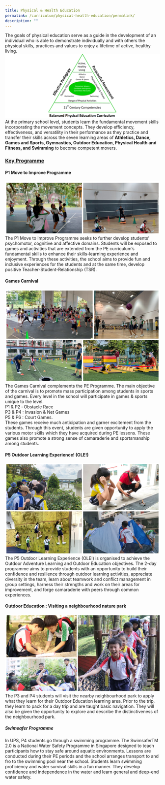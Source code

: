 ```yaml
---
title: Physical & Health Education
permalink: /curriculum/physical-health-education/permalink/
description: ""
---
```

The goals of physical education serve as a guide in the development of an individual who is able to demonstrate individually and with others the physical skills, practices and values to enjoy a lifetime of active, healthy living.
![](/images/Curriculum/2023/PE/Phe01.png)
At the primary school level, students learn the fundamental movement skills incorporating the movement concepts. They develop efficiency, effectiveness, and versatility in their performance as they practice and transfer their skills across the seven learning areas of **Athletics, Dance, Games and Sports, Gymnastics, Outdoor Education, Physical Health and Fitness, and Swimming** to become competent movers.

### **<u>Key Programme</u>**
#### **P1 Move to Improve Programme**
![](/images/Curriculum/2023/PE/Phe02.jpg)
The P1 Move to Improve Programme seeks to further develop students’ psychomotor, cognitive and affective domains. Students will be exposed to games and activities that are extended from the PE curriculum’s fundamental skills to enhance their skills-learning experience and enjoyment. Through these activities, the school aims to provide fun and inclusive experiences for the students and at the same time, develop positive Teacher-Student-Relationship (TSR).

#### **Games Carnival**
![](/images/Curriculum/2023/PE/Phe03.jpg)
The Games Carnival complements the PE Programme. The main objective of the carnival is to promote mass participation among students in sports and games. Every level in the school will participate in games & sports unique to the level. 
<br>P1 & P2 : Obstacle Race
<br>P3 & P4 : Invasion & Net Games 
<br>P5 & P6 : Court Games. 
<br>These games receive much anticipation and garner excitement from the students. Through this event, students are given opportunity to apply the various motor skills which they have acquired during PE lessons. These games also promote a strong sense of camaraderie and sportsmanship among students.

#### **P5 Outdoor Learning Experience! (OLE!)**
![](/images/Curriculum/2023/PE/Phe04.jpg)
The P5 Outdoor Learning Experience (OLE!) is organised to achieve the Outdoor Adventure Learning and Outdoor Education objectives. The 2-day programme aims to provide students with an opportunity to build their confidence and resilience through outdoor learning activities, appreciate diversity in the team, learn about teamwork and conflict management in group settings, harness their strengths and work on their areas for improvement, and forge camaraderie with peers through common experiences.  

#### **Outdoor Education : Visiting a neighbourhood nature park**
![](/images/Curriculum/2023/PE/Phe06.jpg)
The P3 and P4 students will visit the nearby neighbourhood park to apply what they learn for their Outdoor Education learning area. Prior to the trip, they learn to pack for a day trip and are taught basic navigation. They will also be given the opportunity to explore and describe the distinctiveness of the neighbourhood park.
##### **Swimsafer Programme**
In UPS, P4 students go through a swimming programme. The SwimsaferTM 2.0 is a National Water Safety Programme in Singapore designed to teach participants how to stay safe around aquatic environments. Lessons are conducted during their PE periods and the school arranges transport to and fro to the swimming pool near the school. Students learn swimming proficiency and water survival skills in a fun manner. They develop confidence and independence in the water and learn general and deep-end water safety.